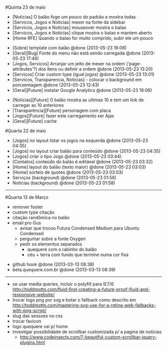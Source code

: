 #Quinta 23 de maio

- [Noticias] O balão foge um pouco do padrão e mostra todas
- [Servicos, Jogos e Noticias] mexer na fonte da sidebar
- [Servicos, Jogos e Noticias] mouseover mostra o balao
- [Servicos, Jogos e Noticias] clique mostra o balao e mantem aberto
- [Home RFE] Quando o balao for muito comprido, subir ele um pouco




+ [Sobre] template com balão @done (2013-05-23 18:06)
+ [Geral][Bug] Fonte do menu não está sendo carregada @done (2013-05-23 17:46)
+ [Jogos, Servicos] Arranjar um jeito de mexer na ordem ('page-attributes'?) dos itens ou definir a ordem @done (2013-05-23 13:20)
+ [Serviços] Criar custom type (igual jogos) @done (2013-05-23 13:01)
+ [Servicos, Transparencia, Noticias] - colocar o background em porcxentagem @done (2013-05-23 12:43)
+ [Geral][Future] instalar Google Analytics @done (2013-05-23 18:06)





- [Noticias][Future] O balão mostra as ultimas 10 e tem um link de carregar as 10 anteriores
- [Transparência][Future] personagem com placa
- [Jogos][Future] fazer este carregamento ser Ajax
- [Geral][Future] cache





























#Quarta 22 de maio




+ [Jogos] no layout listar os jogos na esquerda @done (2013-05-23 04:35)
+ [Jogos] no layout criar balão para conteúdo @done (2013-05-23 04:35)
+ [Jogos] criar o tipo Jogo @done (2013-05-23 03:44)
+ [Contatos] conteúdo do balão é editável @done (2013-05-23 03:32)
+ [Home] layout do balão (texto maior) @done (2013-05-23 03:03)
+ [Home] sorteio de quotes @done (2013-05-23 03:03)
+ Serviços (background) @done (2013-05-23 01:58)
+ Notícias (background) @done (2013-05-23 01:58)





































-------------------------------------------------------------------------------


#Quarta 13 de Março

- remover footer
- custom type citação
- citação randômica no balão
- email pro Gus
  - avisar que trocou Futura Condensed Medium para Ubuntu Condensed
  - perguntar sobre a fonte Oxygen
  - pedir os elementos separados
    - quequeré com o rabinho do balão
    - céu + terra com fundo que termine numa cor fixa
+ github hook @done (2013-03-13 08:38)
+ beta.quequere.com.br @done (2013-03-13 08:39)


















-------------------------------------------------------------------------------

- se usar media queries, incluir o polyfill para IE7/6 http://toddmotto.com/fluid-first-creating-a-future-proof-fluid-and-responsive-website/
- trocar logo png por svg e botar o fallback como descrito em http://toddmotto.com/mastering-svg-use-for-a-retina-web-fallbacks-with-png-script/
- slug das sessoes no css
- trocar favicon
- logo quequere vai p/ home
- investigar possibilidade de scrollbar customizada p/ a pagina de notícias
  - http://www.codeinsects.com/7-beautiful-custom-scrollbar-jquery-plugins.html